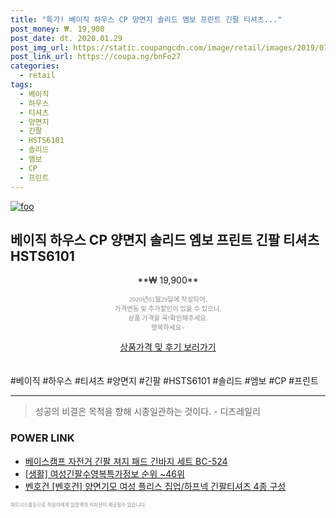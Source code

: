 ```yaml
--- 
title: "특가! 베이직 하우스 CP 양면지 솔리드 엠보 프린트 긴팔 티셔츠..." 
post_money: ₩. 19,900 
post_date: dt. 2020.01.29 
post_img_url: https://static.coupangcdn.com/image/retail/images/2019/07/26/10/9/f8464523-567f-4e24-832e-5bcb714f8b76.jpg 
post_link_url: https://coupa.ng/bnFo27 
categories: 
  - retail 
tags: 
  - 베이직 
  - 하우스 
  - 티셔츠 
  - 양면지 
  - 긴팔 
  - HSTS6101 
  - 솔리드 
  - 엠보 
  - CP 
  - 프린트 
--- 
```

[![foo](https://static.coupangcdn.com/image/retail/images/2019/07/26/10/9/f8464523-567f-4e24-832e-5bcb714f8b76.jpg)](https://coupa.ng/bnFo27) 

## 베이직 하우스 CP 양면지 솔리드 엠보 프린트 긴팔 티셔츠 HSTS6101 
<p style="text-align: center;">**₩ 19,900**</p> 
<p style="text-align: center;"><span style="color: #898c8f; font-family: Georgia,Times,serif; font-size: 0.75em;">2020년01월29일에 작성되어, <br>가격변동 및 추가할인이 있을 수 있으니,<br> 상품 가격을 꼭!확인해주세요.<br>행복하세요~</span> 
</p>	 
<div markdown="0" style="text-align: center;"><a href="https://coupa.ng/bnFo27" class="btn btn--success">상품가격 및 후기 보러가기</a></div> 
<br><br> 
  #베이직 #하우스 #티셔츠 #양면지 #긴팔 #HSTS6101 #솔리드 #엠보 #CP #프린트 
<hr> 

> 성공의 비결은 목적을 향해 시종일관하는 것이다. - 디즈레일리 


### POWER LINK

* <a href="https://blog.naver.com/an0733/221785065759" target="_blank">베이스캠프 자전거 긴팔 져지 패드 긴바지 세트 BC-524</a>
* <a href="https://blog.naver.com/sakai111/221770817863" target="_blank"> [생활] 여성긴팔수영복특가정보 순위 ~46위</a>
* <a href="https://blog.naver.com/santokki14/221781298388" target="_blank">벤호건 [벤호건] 양면기모 여성 플리스 집업/하프넥 긴팔티셔츠 4종 구성</a>

<span style="color: #898c8f; font-family: Georgia,Times,serif; font-size: 0.55em;">파트너스활동으로 작성자에게 일정액의 커미션이 제공될수 있습니다.</span> 
